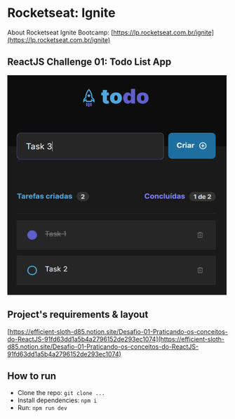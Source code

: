 # Rocketseat: Ignite

About Rocketseat Ignite Bootcamp: [https://lp.rocketseat.com.br/ignite](https://lp.rocketseat.com.br/ignite)

## ReactJS Challenge 01: Todo List App

<img src=".github/app_screenshot.png" height="500" width="500" >

## Project's requirements & layout

 [https://efficient-sloth-d85.notion.site/Desafio-01-Praticando-os-conceitos-do-ReactJS-91fd63dd1a5b4a2796152de293ec1074](https://efficient-sloth-d85.notion.site/Desafio-01-Praticando-os-conceitos-do-ReactJS-91fd63dd1a5b4a2796152de293ec1074)

## How to run

- Clone the repo: ``git clone ...``
- Install dependencies: ``npm i``
- Run: ``npm run dev``
